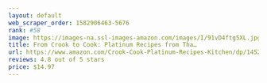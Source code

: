 ```yaml
---
layout: default 
﻿web_scraper_order: 1582906463-5676
rank: #58
image: https://images-na.ssl-images-amazon.com/images/I/91vD4ftg5XL.jpg
title: From Crook to Cook: Platinum Recipes from Tha…
url: https://www.amazon.com/Crook-Cook-Platinum-Recipes-Kitchen/dp/1452179611/ref=zg_mw_books_58?_encoding=UTF8&psc=1&refRID=F7CXJB6QSX8DPP0KMBZS
reviews: 4.8 out of 5 stars
price: $14.97 
---
```

